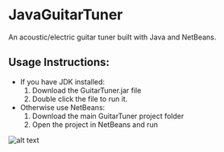 # JavaGuitarTuner
An acoustic/electric guitar tuner built with Java and NetBeans.

## Usage Instructions:
* If you have JDK installed:
  1. Download the GuitarTuner.jar file
  2. Double click the file to run it.
* Otherwise use NetBeans:
  1. Download the main GuitarTuner project folder
  2. Open the project in NetBeans and run

![alt text](https://i.imgur.com/iLDYFYj.png "Homescreen Screenshot")
